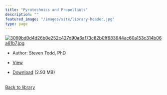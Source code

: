 ```yaml
---
title: "Pyrotechnics and Propellants"
description: ""
featured_image: "/images/site/library-header.jpg"
type: page
---
```


<a href="" target="_blank">![3069bd0d4d26b0e252c427d90a6af73c82b0ff683944ac60a153c314b06a61b7.jpg](/images/library/3069bd0d4d26b0e252c427d90a6af73c82b0ff683944ac60a153c314b06a61b7.jpg)</a>
* Author: Steven Todd, PhD
* <a href="" target="_blank">View</a>

* [Download]() (2.93 MB)

<br />[Back to library](/library/)
